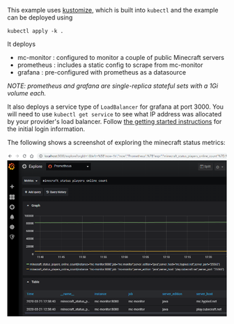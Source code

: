 This example uses [kustomize](https://kustomize.io/), which is built into `kubectl` and the example can be deployed using

    kubectl apply -k .
    
It deploys
- mc-monitor : configured to monitor a couple of public Minecraft servers
- prometheus : includes a static config to scrape from mc-monitor
- grafana : pre-configured with prometheus as a datasource

_NOTE: prometheus and grafana are single-replica stateful sets with a 1Gi volume each._

It also deploys a service type of `LoadBalancer` for grafana at port 3000. You will need to use `kubectl get service` to see what IP address was allocated by your provider's load balancer. Follow [the getting started instructions](https://grafana.com/docs/grafana/v6.6/guides/getting_started/#log-in-for-the-first-time) for the initial login information.

The following shows a screenshot of exploring the minecraft status metrics:

![](screenshot-grafana.png)